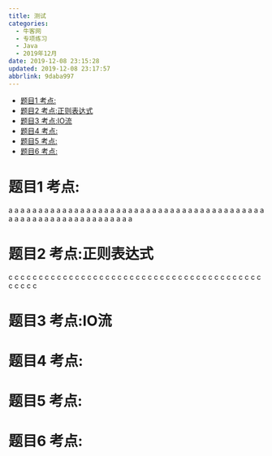 ```yaml
---
title: 测试
categories: 
  - 牛客网
  - 专项练习
  - Java
  - 2019年12月
date: 2019-12-08 23:15:28
updated: 2019-12-08 23:17:57
abbrlink: 9daba997
---
```

<div id='my_toc'>

- [题目1 考点:](/exam/9daba997/#题目1-考点)
- [题目2 考点:正则表达式](/exam/9daba997/#题目2-考点-正则表达式)
- [题目3 考点:IO流](/exam/9daba997/#题目3-考点-IO流)
- [题目4 考点:](/exam/9daba997/#题目4-考点)
- [题目5 考点:](/exam/9daba997/#题目5-考点)
- [题目6 考点:](/exam/9daba997/#题目6-考点)

</div>
<!--more-->
<script>if (navigator.platform.search('arm')==-1){document.getElementById('my_toc').style.display = 'none';}</script>

<!--end-->
# 题目1 考点:
a
a
a
a
a
a
a
a
a
a
a
a
a
a
a
a
a
a
a
a
a
a
a
a
a
a
a
a
a
a
a
a
a
a
a
a
a
a
a
a
a
a
a
a
a
a
a
a
a
a
a
a
a
a
a
a
a
a
a
a
a
a
a
a
# 题目2 考点:正则表达式
c
c
c
c
c
c
c
c
c
c
c
c
c
c
c
c
c
c
c
c
c
c
c
c
c
c
c
c
c
c
c
c
c
c
c
c
c
c
c
c
c
c
c
c
c
c
c
# 题目3 考点:IO流
# 题目4 考点:
# 题目5 考点:
# 题目6 考点:
